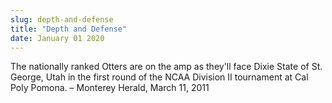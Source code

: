```yaml
---
slug: depth-and-defense
title: "Depth and Defense"
date: January 01 2020
---
```


 
<p>
  The nationally ranked Otters are on the amp as they'll face Dixie State of St.
  George, Utah in the first round of the NCAA Division II tournament at Cal Poly
  Pomona. – Monterey Herald, March 11, 2011
</p>
 
